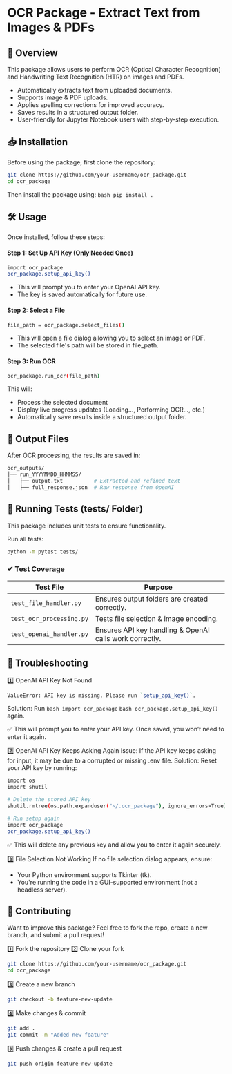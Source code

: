 # OCR Package - Extract Text from Images & PDFs 

## 📌 Overview

This package allows users to perform OCR (Optical Character Recognition) and Handwriting Text Recognition (HTR) on images and PDFs.

- Automatically extracts text from uploaded documents.
- Supports image & PDF uploads.
- Applies spelling corrections for improved accuracy.
- Saves results in a structured output folder.
- User-friendly for Jupyter Notebook users with step-by-step execution.

## 📥 Installation

Before using the package, first clone the repository:

```bash
git clone https://github.com/your-username/ocr_package.git
cd ocr_package
```

Then install the package using: ```bash pip install .```


## 🛠️ Usage
Once installed, follow these steps:

#### Step 1: Set Up API Key (Only Needed Once)
```bash
import ocr_package
ocr_package.setup_api_key()
```
* This will prompt you to enter your OpenAI API key.
* The key is saved automatically for future use.

#### Step 2: Select a File
```bash
file_path = ocr_package.select_files()
```
* This will open a file dialog allowing you to select an image or PDF.
* The selected file's path will be stored in file_path.

#### Step 3: Run OCR
```bash
ocr_package.run_ocr(file_path)
```

This will:
* Process the selected document
* Display live progress updates (Loading..., Performing OCR..., etc.)
* Automatically save results inside a structured output folder.


## 📂 Output Files
After OCR processing, the results are saved in:
```bash
ocr_outputs/
│── run_YYYYMMDD_HHMMSS/
│   ├── output.txt          # Extracted and refined text
│   ├── full_response.json  # Raw response from OpenAI
```

## 🧪 Running Tests (tests/ Folder)

This package includes unit tests to ensure functionality.

Run all tests:
```bash
python -m pytest tests/
```
### ✔ Test Coverage

| Test File               | Purpose                                      |
|-------------------------|----------------------------------------------|
| `test_file_handler.py`  | Ensures output folders are created correctly. |
| `test_ocr_processing.py` | Tests file selection & image encoding.       |
| `test_openai_handler.py` | Ensures API key handling & OpenAI calls work correctly. |


## 🔧 Troubleshooting

1️⃣ OpenAI API Key Not Found

```bash
ValueError: API key is missing. Please run `setup_api_key()`.
```
Solution:
Run ```bash import ocr_package```
```bash ocr_package.setup_api_key()``` again. 

✅ This will prompt you to enter your API key. Once saved, you won’t need to enter it again.


2️⃣ OpenAI API Key Keeps Asking Again
Issue:
If the API key keeps asking for input, it may be due to a corrupted or missing .env file.
Solution: Reset your API key by running:

```bash
import os
import shutil

# Delete the stored API key
shutil.rmtree(os.path.expanduser("~/.ocr_package"), ignore_errors=True)

# Run setup again
import ocr_package
ocr_package.setup_api_key()
```

✅ This will delete any previous key and allow you to enter it again securely.

3️⃣ File Selection Not Working
If no file selection dialog appears, ensure:

* Your Python environment supports Tkinter (tk).
* You're running the code in a GUI-supported environment (not a headless server).

## 📌 Contributing
Want to improve this package?
Feel free to fork the repo, create a new branch, and submit a pull request!

1️⃣ Fork the repository
2️⃣ Clone your fork
```bash
git clone https://github.com/your-username/ocr_package.git
cd ocr_package
```
3️⃣ Create a new branch
```bash
git checkout -b feature-new-update
```
4️⃣ Make changes & commit
```bash
git add .
git commit -m "Added new feature"
```
5️⃣ Push changes & create a pull request
```bash
git push origin feature-new-update
```








